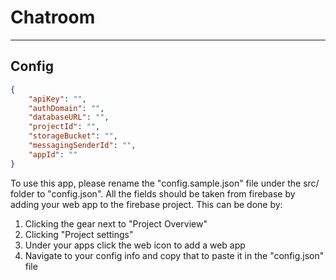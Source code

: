 # Chatroom
---
## Config
```json
{
    "apiKey": "",
    "authDomain": "",
    "databaseURL": "",
    "projectId": "",
    "storageBucket": "",
    "messagingSenderId": "",
    "appId": ""
}
```
To use this app, please rename the "config.sample.json" file under the src/ folder to "config.json".
All the fields should be taken from firebase by adding your web app to the firebase project. This can be done by:
1. Clicking the gear next to "Project Overview"
2. Clicking "Project settings"
3. Under your apps click the web icon to add a web app
4. Navigate to your config info and copy that to paste it in the "config.json" file
